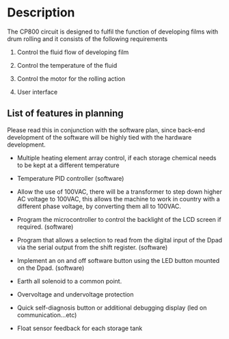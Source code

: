 # Description
The CP800 circuit is designed to fulfil the function of developing films
with drum rolling and it consists of the following requirements

1)  Control the fluid flow of developing film

2)  Control the temperature of the fluid

3)  Control the motor for the rolling action

4)  User interface


## List of features in planning

Please read this in conjunction with the software plan, since back-end
development of the software will be highly tied with the hardware
development.

-   Multiple heating element array control, if each storage chemical
    needs to be kept at a different temperature

-   Temperature PID controller (software)

-   Allow the use of 100VAC, there will be a transformer to step down
    higher AC voltage to 100VAC, this allows the machine to work in
    country with a different phase voltage, by converting them all to
    100VAC.

-   Program the microcontroller to control the backlight of the LCD
    screen if required. (software)

-   Program that allows a selection to read from the digital input of
    the Dpad via the serial output from the shift register. (software)

-   Implement an on and off software button using the LED button mounted
    on the Dpad. (software)

-   Earth all solenoid to a common point.

-   Overvoltage and undervoltage protection

-   Quick self-diagnosis button or additional debugging display (led on
    communication\...etc)

-   Float sensor feedback for each storage tank
